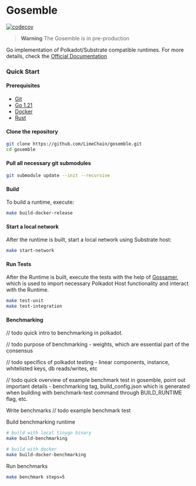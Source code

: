 # Gosemble

[![codecov](https://codecov.io/github/LimeChain/gosemble/graph/badge.svg?token=48SIN10OBK)](https://codecov.io/github/LimeChain/gosemble)

> **Warning**
> The Gosemble is in pre-production

Go implementation of Polkadot/Substrate compatible runtimes. For more details, check
the [Official Documentation](https://limechain.github.io/gosemble/)

### Quick Start

#### Prerequisites

- [Git](https://git-scm.com/downloads)
- [Go 1.21](https://golang.org/doc/install)
- [Docker](https://docs.docker.com/install/)
- [Rust](https://docs.substrate.io/install/)

#### Clone the repository

```bash
git clone https://github.com/LimeChain/gosemble.git
cd gosemble
```

#### Pull all necessary git submodules

```bash
git submodule update --init --recursive
```

#### Build

To build a runtime, execute: 

```bash
make build-docker-release
```

#### Start a local network

After the runtime is built, start a local network using Substrate host:

```bash
make start-network
```

#### Run Tests

After the Runtime is built, execute the tests with the help of [Gossamer](https://github.com/LimeChain/gossamer), which
is used to import necessary Polkadot Host functionality and interact with the Runtime.

```bash
make test-unit
make test-integration
```

#### Benchmarking

// todo quick intro to benchmarking in polkadot.

// todo purpose of benchmarking - weights, which are essential part of the consensus

// todo specifics of polkadot testing - linear components, instance, whitelisted keys, db reads/writes, etc

// todo quick overview of example benchmark test in gosemble, point out important details - benchmarking tag, build_config.json which is generated when building with benchmark-test command through BUILD_RUNTIME flag, etc.

Write benchmarks
// todo example benchmark test

Build benchmarking runtime

```bash
# build with local tinygo binary
make build-benchmarking

# build with docker
make build-docker-benchmarking
```

Run benchmarks

```bash
make benchmark steps=5 
```
